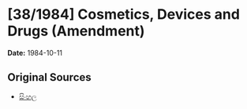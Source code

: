 # [38/1984] Cosmetics, Devices and Drugs (Amendment)

**Date:** 1984-10-11

## Original Sources

- [සිංහල](https://documents.gov.lk/view/acts/1984/10/38-1984_S.pdf)
